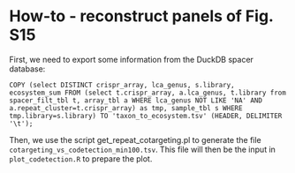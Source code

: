 # How-to - reconstruct panels of Fig. S15
First, we need to export some information from the DuckDB spacer database:
```
COPY (select DISTINCT crispr_array, lca_genus, s.library, ecosystem_sum FROM (select t.crispr_array, a.lca_genus, t.library from spacer_filt_tbl t, array_tbl a WHERE lca_genus NOT LIKE 'NA' AND a.repeat_cluster=t.crispr_array) as tmp, sample_tbl s WHERE tmp.library=s.library) TO 'taxon_to_ecosystem.tsv' (HEADER, DELIMITER '\t');
```

Then, we use the script get_repeat_cotargeting.pl to generate the file `cotargeting_vs_codetection_min100.tsv`. This file will then be the input in `plot_codetection.R` to prepare the plot.

